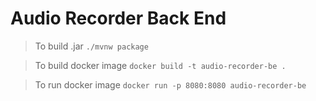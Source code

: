 # Audio Recorder Back End 


> To build .jar
`./mvnw package`

> To build docker image 
`docker build -t audio-recorder-be .`

> To run docker image
`docker run -p 8080:8080 audio-recorder-be`
